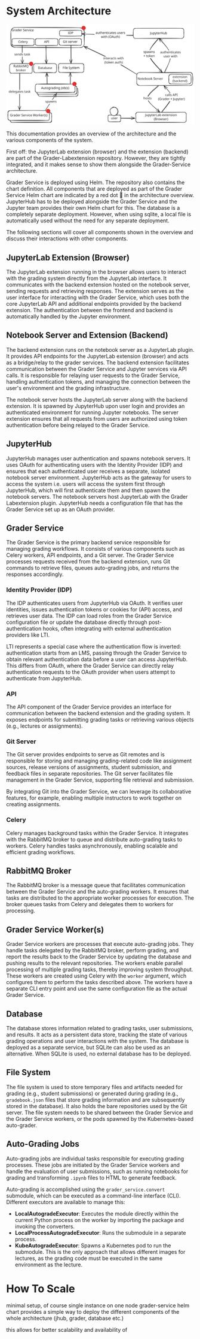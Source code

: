# System Architecture

![grader architecture](../_static/assets/images/grader_architecture.excalidraw.svg "Grader Architecture Overview")

This documentation provides an overview of the architecture and the various components of the system.

First off: the JupyterLab extension (browser) and the extension (backend) are part of the Grader-Labextension repository. 
However, they are tightly integrated, and it makes sense to show them alongside the Grader-Service architecture.

Grader Service is deployed using Helm. The repository also contains the chart definition. 
All components that are deployed as part of the Grader Service Helm chart are indicated by a red dot 🔴 in the architecture overview.
JupyterHub has to be deployed alongside the Grader Service and the Jupyter team provides their own Helm chart for this.
The database is a completely separate deployment. However, when using sqlite, a local file is automatically used without the need for any separate deployment.

The following sections will cover all components shown in the overview and discuss their interactions with other components.

## JupyterLab Extension (Browser)

The JupyterLab extension running in the browser allows users to interact with the grading system directly from the JupyterLab interface. 
It communicates with the backend extension hosted on the notebook server, sending requests and retrieving responses. 
The extension serves as the user interface for interacting with the Grader Service, which uses both the core JupyterLab 
API and additional endpoints provided by the backend extension. The authentication between the frontend and backend is 
automatically handled by the Jupyter environment.

## Notebook Server and Extension (Backend)

The backend extension runs on the notebook server as a JupyterLab plugin. It provides API endpoints for the JupyterLab extension (browser) 
and acts as a bridge/relay to the grader services. The backend extension facilitates communication between 
the Grader Service and Jupyter services via API calls. It is responsible for relaying user requests to the Grader Service, 
handling authentication tokens, and managing the connection between the user's environment and the grading infrastructure.

The notebook server hosts the JupyterLab server along with the backend extension. It is spawned by JupyterHub upon 
user login and provides an authenticated environment for running Jupyter notebooks. The server extension ensures that 
all requests from users are authorized using token authentication before being relayed to the Grader Service.

## JupyterHub

JupyterHub manages user authentication and spawns notebook servers. It uses OAuth for authenticating users with the Identity Provider (IDP) 
and ensures that each authenticated user receives a separate, isolated notebook server environment. JupyterHub acts as the gateway 
for users to access the system i.e. users will access the system first through JupyterHub, which will first authenticate 
them and then spawn the notebook servers. The notebook servers host JupyterLab with the Grader Labextension plugin.
JupyterHub needs a configuration file that has the Grader Service set up as an OAuth provider.

## Grader Service

The Grader Service is the primary backend service responsible for managing grading workflows. It consists of various components such as Celery workers, 
API endpoints, and a Git server. The Grader Service processes requests received from the backend extension, runs Git commands to retrieve files, 
queues auto-grading jobs, and returns the responses accordingly.

### Identity Provider (IDP)

The IDP authenticates users from JupyterHub via OAuth. It verifies user identities, issues authentication tokens or cookies for (API) access, 
and retrieves user data. The IDP can load roles from the Grader Service configuration file or update the database directly through post-authentication hooks, 
often integrating with external authentication providers like LTI.

LTI represents a special case where the authentication flow is inverted: authentication starts from an LMS, passing through 
the Grader Service to obtain relevant authentication data before a user can access JupyterHub. This differs from OAuth, 
where the Grader Service can directly relay authentication requests to the OAuth provider when users attempt to authenticate from JupyterHub.

### API

The API component of the Grader Service provides an interface for communication between the backend extension and the grading system. 
It exposes endpoints for submitting grading tasks or retrieving various objects (e.g., lectures or assignments).

### Git Server

The Git server provides endpoints to serve as Git remotes and is responsible for storing and managing grading-related code like 
assignment sources, release versions of assignments, student submission, and feedback files in separate repositories. 
The Git server facilitates file management in the Grader Service, supporting file retrieval and submission.

By integrating Git into the Grader Service, we can leverage its collaborative features, for example, enabling multiple instructors to work together on creating assignments.

### Celery

Celery manages background tasks within the Grader Service. It integrates with the RabbitMQ broker to queue and distribute auto-grading tasks to workers. 
Celery handles tasks asynchronously, enabling scalable and efficient grading workflows.

## RabbitMQ Broker

The RabbitMQ broker is a message queue that facilitates communication between the Grader Service and the auto-grading workers. 
It ensures that tasks are distributed to the appropriate worker processes for execution. The broker queues tasks from 
Celery and delegates them to workers for processing.

## Grader Service Worker(s)

Grader Service workers are processes that execute auto-grading jobs. They handle tasks delegated by the RabbitMQ broker, 
perform grading, and report the results back to the Grader Service by updating the database and pushing results to the relevant repositories. 
The workers enable parallel processing of multiple grading tasks, thereby improving system throughput. 
These workers are created using Celery with the `worker` argument, which configures them to 
perform the tasks described above. The workers have a separate CLI entry point and use the same configuration file as the actual Grader Service.

## Database

The database stores information related to grading tasks, user submissions, and results. It acts as a persistent data store, 
tracking the state of various grading operations and user interactions with the system.
The database is deployed as a separate service, but SQLite can also be used as an alternative.
When SQLite is used, no external database has to be deployed. 


## File System

The file system is used to store temporary files and artifacts needed for grading (e.g., student submissions) or 
generated during grading (e.g., `gradebook.json` files that store grading information and are subsequently stored in the database). 
It also holds the bare repositories used by the Git server.
The file system needs to be shared between the Grader Service and the Grader Service workers, 
or the pods spawned by the Kubernetes-based auto-grader.


## Auto-Grading Jobs

Auto-grading jobs are individual tasks responsible for executing grading processes. These jobs are initiated by the Grader Service workers 
and handle the evaluation of user submissions, such as running notebooks for grading and transforming `.ipynb` files to HTML to generate feedback.

Auto-grading is accomplished using the `grader_service.convert` submodule, which can be executed as a command-line interface (CLI). 
Different executors are available to manage this:
- **LocalAutogradeExecutor**: Executes the module directly within the current Python process on the worker by importing the package and invoking the converters.
- **LocalProcessAutogradeExecutor**: Runs the submodule in a separate process.
- **KubeAutogradeExecutor**: Spawns a Kubernetes pod to run the submodule. This is the only approach that allows different images for lectures, as the grading code must be executed in the same environment as the lecture.


# How To Scale

[//]: # (TODO: what is the minimal setup? what is the most sophisticated setup)

minimal setup, of course single instance on one node
grader-service helm chart provides a simple way to deploy the different components
of the whole architecture (jhub, grader, database etc.)

this allows for better scalability and availability of 

[//]: # (TODO: grader-service can scale to multiple lectures -> how to do it e.g. with config-server-operator)

